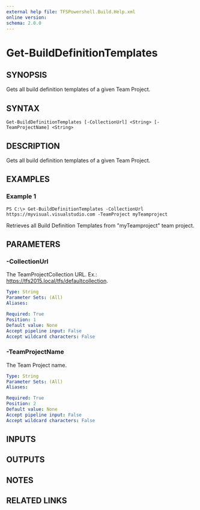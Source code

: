 ```yaml
---
external help file: TFSPowershell.Build.Help.xml
online version: 
schema: 2.0.0
---
```


# Get-BuildDefinitionTemplates

## SYNOPSIS
Gets all build definition templates of a given Team Project.

## SYNTAX

```
Get-BuildDefinitionTemplates [-CollectionUrl] <String> [-TeamProjectName] <String>
```

## DESCRIPTION
Gets all build definition templates of a given Team Project.

## EXAMPLES

### Example 1
```
PS C:\> Get-BuildDefinitionTemplates -CollectionUrl https://myvisual.visualstudio.com -TeamProject myTeamproject
```

Retrieves all Build Definition Templates from "myTeamproject" team project.

## PARAMETERS

### -CollectionUrl
The TeamProjectCollection URL.
Ex.: https://tfs2015.local/tfs/defaultcollection. 

```yaml
Type: String
Parameter Sets: (All)
Aliases: 

Required: True
Position: 1
Default value: None
Accept pipeline input: False
Accept wildcard characters: False
```

### -TeamProjectName
The Team Project name.

```yaml
Type: String
Parameter Sets: (All)
Aliases: 

Required: True
Position: 2
Default value: None
Accept pipeline input: False
Accept wildcard characters: False
```

## INPUTS

## OUTPUTS

## NOTES

## RELATED LINKS

